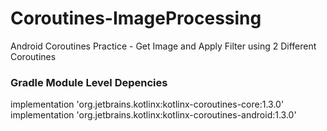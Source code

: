 # Coroutines-ImageProcessing
Android Coroutines Practice - Get Image and Apply Filter using 2 Different Coroutines

### Gradle Module Level Depencies
implementation 'org.jetbrains.kotlinx:kotlinx-coroutines-core:1.3.0'
implementation 'org.jetbrains.kotlinx:kotlinx-coroutines-android:1.3.0'
